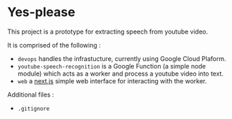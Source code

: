 # Yes-please

This project is a prototype for extracting speech from youtube video.

It is comprised of the following :

* `devops` handles the infrastucture, currently using Google Cloud Plaform.
* `youtube-speech-recognition` is a Google Function (a simple node module)
which acts as a worker and process a youtube video into text.
* `web` a [next.js](https://github.com/zeit/next.js/) simple web interface
for interacting with the worker.

Additional files : 

* `.gitignore`
